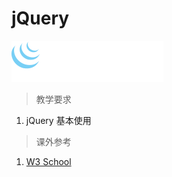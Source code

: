 # jQuery

![jQuery](../image/jquery/logo_jquery.png)

> 教学要求

1. jQuery 基本使用

> 课外参考

1. [W3 School](http://www.w3schools.com/jquery/default.asp)